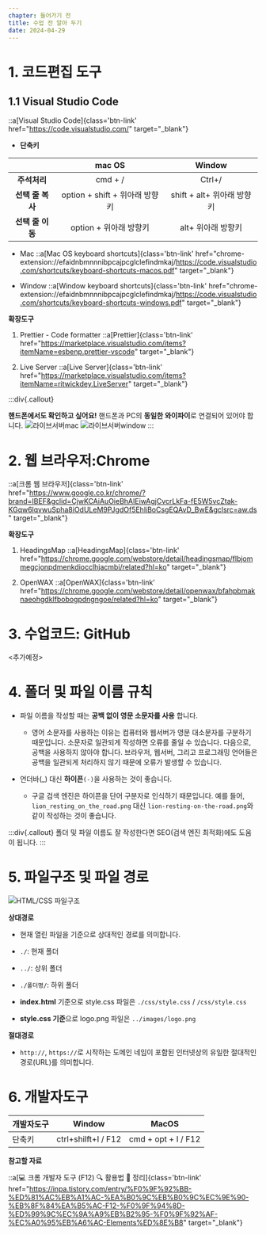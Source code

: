 ```yaml
---
chapter: 들어가기 전
title: 수업 전 알아 두기
date: 2024-04-29
---
```


# 1. 코드편집 도구

## 1.1 Visual Studio Code

::a[Visual Studio Code]{class='btn-link' href="https://code.visualstudio.com/" target="\_blank"}

- **단축키**

|                  |             mac OS             |           Window           |
| :--------------: | :----------------------------: | :------------------------: |
|   **주석처리**   |            cmd + /             |           Ctrl+/           |
| **선택 줄 복사** | option + shift + 위아래 방향키 | shift + alt+ 위아래 방향키 |
| **선택 줄 이동** |     option + 위아래 방향키     |     alt+ 위아래 방향키     |

- Mac
  ::a[Mac OS keyboard shortcuts]{class='btn-link' href="chrome-extension://efaidnbmnnnibpcajpcglclefindmkaj/https://code.visualstudio.com/shortcuts/keyboard-shortcuts-macos.pdf" target="\_blank"}

- Window
  ::a[Window keyboard shortcuts]{class='btn-link' href="chrome-extension://efaidnbmnnnibpcajpcglclefindmkaj/https://code.visualstudio.com/shortcuts/keyboard-shortcuts-windows.pdf" target="\_blank"}

**확장도구**

1. Prettier - Code formatter
   ::a[Prettier]{class='btn-link' href="https://marketplace.visualstudio.com/items?itemName=esbenp.prettier-vscode" target="\_blank"}

2. Live Server
   ::a[Live Server]{class='btn-link' href="https://marketplace.visualstudio.com/items?itemName=ritwickdey.LiveServer" target="\_blank"}

:::div{.callout}

**핸드폰에서도 확인하고 싶어요!**
핸드폰과 PC의 **동일한 와이파이**로 연결되어 있어야 합니다.
![라이브서버mac](/images/html-css/chapter01/00.png)
![라이브서버window](/images/html-css/chapter01/01.png)
:::

# 2. 웹 브라우저:Chrome

::a[크롬 웹 브라우저]{class='btn-link' href="https://www.google.co.kr/chrome/?brand=IBEF&gclid=CjwKCAiAuOieBhAIEiwAgjCvcrLkFa-fE5W5vcZtak-KGqw6lqvwuSpha8iOdULeM9PJgdOf5EhliBoCsgEQAvD_BwE&gclsrc=aw.ds" target="\_blank"}

**확장도구**

1. HeadingsMap
   ::a[HeadingsMap]{class='btn-link' href="https://chrome.google.com/webstore/detail/headingsmap/flbjommegcjonpdmenkdiocclhjacmbi/related?hl=ko" target="\_blank"}

2. OpenWAX
   ::a[OpenWAX]{class='btn-link' href="https://chrome.google.com/webstore/detail/openwax/bfahpbmaknaeohgdklfbobogpdngngoe/related?hl=ko" target="\_blank"}

# 3. 수업코드: GitHub

<추가예정>

# 4. 폴더 및 파일 이름 규칙

- 파일 이름을 작성할 때는 **공백 없이 영문 소문자를 사용** 합니다.

  - 영어 소문자를 사용하는 이유는 컴퓨터와 웹서버가 영문 대소문자를 구분하기 때문입니다. 소문자로 일관되게 작성하면 오류를 줄일 수 있습니다. 다음으로, 공백을 사용하지 않아야 합니다. 브라우저, 웹서버, 그리고 프로그래밍 언어들은 공백을 일관되게 처리하지 않기 때문에 오류가 발생할 수 있습니다.

- 언더바(\_) 대신 **하이픈**`(-)`을 사용하는 것이 좋습니다.
  - 구글 검색 엔진은 하이픈을 단어 구분자로 인식하기 때문입니다. 예를 들어, `lion_resting_on_the_road.png` 대신 `lion-resting-on-the-road.png`와 같이 작성하는 것이 좋습니다.

:::div{.callout}
폴더 및 파일 이름도 잘 작성한다면 SEO(검색 엔진 최적화)에도 도움이 됩니다.
:::

# 5. 파일구조 및 파일 경로

![HTML/CSS 파일구조](/images/html-css/chapter01/03.png)

**상대경로**

- 현재 열린 파일을 기준으로 상대적인 경로를 의미합니다.

- `./`: 현재 폴더
- `../`: 상위 폴더
- `./폴더명/`: 하위 폴더

- **index.html** 기준으로 style.css 파일은 `./css/style.css` / `/css/style.css`
- **style.css 기준**으로 logo.png 파일은 `../images/logo.png`

**절대경로**

- `http://`, `https://`로 시작하는 도메인 네임이 포함된 인터넷상의 유일한 절대적인 경로(URL)를 의미합니다.

# 6. 개발자도구

| 개발자도구 | Window              | MacOS               |
| ---------- | ------------------- | ------------------- |
| 단축키     | ctrl+shilft+I / F12 | cmd + opt + I / F12 |

**참고할 자료**

::a[💻 크롬 개발자 도구 (F12) 🔍 활용법 💯 정리]{class='btn-link' href="https://inpa.tistory.com/entry/%F0%9F%92%BB-%ED%81%AC%EB%A1%AC-%EA%B0%9C%EB%B0%9C%EC%9E%90-%EB%8F%84%EA%B5%AC-F12-%F0%9F%94%8D-%ED%99%9C%EC%9A%A9%EB%B2%95-%F0%9F%92%AF-%EC%A0%95%EB%A6%AC-Elements%ED%8E%B8" target="\_blank"}
